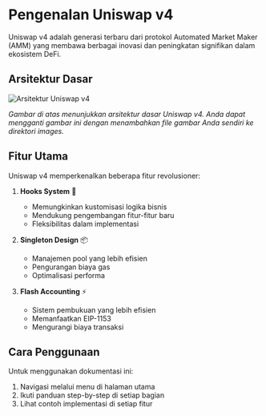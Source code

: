 # Pengenalan Uniswap v4

Uniswap v4 adalah generasi terbaru dari protokol Automated Market Maker (AMM) yang membawa berbagai inovasi dan peningkatan signifikan dalam ekosistem DeFi.

## Arsitektur Dasar

![Arsitektur Uniswap v4](images/architecture-example.png)

*Gambar di atas menunjukkan arsitektur dasar Uniswap v4. Anda dapat mengganti gambar ini dengan menambahkan file gambar Anda sendiri ke direktori images.*

## Fitur Utama

Uniswap v4 memperkenalkan beberapa fitur revolusioner:

1. **Hooks System** 🎣
   - Memungkinkan kustomisasi logika bisnis
   - Mendukung pengembangan fitur-fitur baru
   - Fleksibilitas dalam implementasi

2. **Singleton Design** 📦
   - Manajemen pool yang lebih efisien
   - Pengurangan biaya gas
   - Optimalisasi performa

3. **Flash Accounting** ⚡
   - Sistem pembukuan yang lebih efisien
   - Memanfaatkan EIP-1153
   - Mengurangi biaya transaksi

## Cara Penggunaan

Untuk menggunakan dokumentasi ini:

1. Navigasi melalui menu di halaman utama
2. Ikuti panduan step-by-step di setiap bagian
3. Lihat contoh implementasi di setiap fitur

